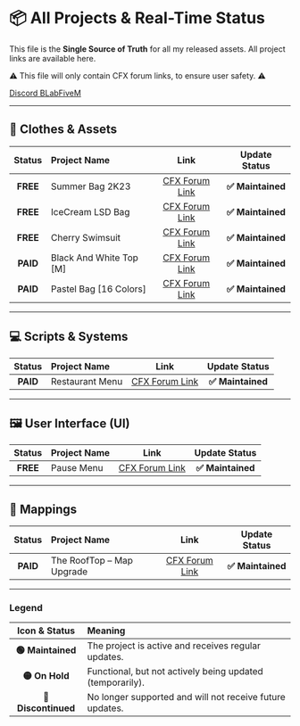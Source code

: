 # 📦 All Projects & Real-Time Status

This file is the **Single Source of Truth** for all my released assets. All project links are available here.

⚠️ This file will only contain CFX forum links, to ensure user safety. ⚠️

[Discord BLabFiveM](https://discord.gg/VzdUQsmu46)

---

## 👕 Clothes & Assets

| Status | Project Name | Link | Update Status |
| :---: | :--- | :---: | :---: |
| **FREE** | Summer Bag 2K23 | [CFX Forum Link](https://forum.cfx.re/t/free-summer-bag-2k23-add-ons/5185806) | **✅ Maintained** |
| **FREE** | IceCream LSD Bag | [CFX Forum Link](https://forum.cfx.re/t/free-icecream-lsd-bag/5356614) | **✅ Maintained** |
| **FREE** | Cherry Swimsuit | [CFX Forum Link](https://forum.cfx.re/t/free-cherry-swimsuit-f/5202956) | **✅ Maintained** |
| **PAID** | Black And White Top [M] | [CFX Forum Link](https://forum.cfx.re/t/paid-black-and-white-top-m/5202665) | **✅ Maintained** |
| **PAID** | Pastel Bag [16 Colors] | [CFX Forum Link](https://forum.cfx.re/t/paid-pastel-bag-16-colors/5239500) | **✅ Maintained** |

---

## 💻 Scripts & Systems

| Status | Project Name | Link | Update Status |
| :---: | :--- | :---: | :---: |
| **PAID** | Restaurant Menu | [CFX Forum Link](https://forum.cfx.re/t/paid-restaurant-menu-esx/5235781) | **✅ Maintained** |

---

## 🖼️ User Interface (UI)

| Status | Project Name | Link | Update Status |
| :---: | :--- | :---: | :---: |
| **FREE** | Pause Menu | [CFX Forum Link](https://forum.cfx.re/t/free-pause-menu-standalone-esx-qbcore/5208711) | **✅ Maintained** |

---

## 🧱 Mappings

| Status | Project Name | Link | Update Status |
| :---: | :--- | :---: | :---: |
| **PAID** | The RoofTop – Map Upgrade | [CFX Forum Link](https://forum.cfx.re/t/paid-the-rooftop-map-upgrade/5348804) | **✅ Maintained** |

---

### Legend

| Icon & Status | Meaning |
| :---: | :--- |
| **🟢 Maintained** | The project is active and receives regular updates. |
| **🟡 On Hold** | Functional, but not actively being updated (temporarily). |
| **🔴 Discontinued** | No longer supported and will not receive future updates. |
